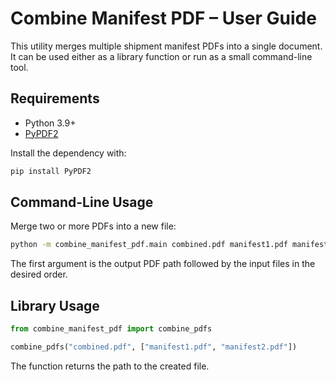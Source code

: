 # Combine Manifest PDF – User Guide

This utility merges multiple shipment manifest PDFs into a single document. It
can be used either as a library function or run as a small command-line tool.

## Requirements
- Python 3.9+
- [PyPDF2](https://pypi.org/project/PyPDF2/)

Install the dependency with:
```bash
pip install PyPDF2
```

## Command-Line Usage
Merge two or more PDFs into a new file:
```bash
python -m combine_manifest_pdf.main combined.pdf manifest1.pdf manifest2.pdf
```
The first argument is the output PDF path followed by the input files in the
desired order.

## Library Usage
```python
from combine_manifest_pdf import combine_pdfs

combine_pdfs("combined.pdf", ["manifest1.pdf", "manifest2.pdf"])
```
The function returns the path to the created file.

